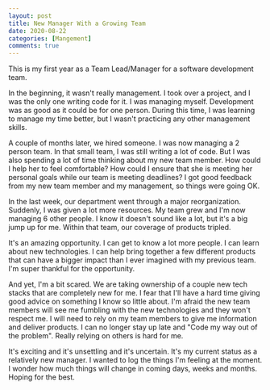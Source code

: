 ```yaml
---
layout: post
title: New Manager With a Growing Team
date: 2020-08-22
categories: [Mangement]
comments: true
---
```


This is my first year as a Team Lead/Manager for a software development team. 

In the beginning, it wasn't really management. I took over a project, and I was the only one writing code for it. I was managing myself. Development was as good as it could be for one person. During this time, I was learning to manage my time better, but I wasn't practicing any other management skills.

A couple of months later, we hired someone. I was now managing a 2 person team. In that small team, I was still writing a lot of code. But I was also spending a lot of time thinking about my new team member. How could I help her to feel comfortable? How could I ensure that she is meeting her personal goals while our team is meeting deadlines? I got good feedback from my new team member and my management, so things were going OK.

In the last week, our department went through a major reorganization. Suddenly, I was given a lot more resources. My team grew and I'm now managing 6 other people. I know it doesn't sound like a lot, but it's a big jump up for me. Within that team, our coverage of products tripled.

It's an amazing opportunity. I can get to know a lot more people. I can learn about new technologies. I can help bring together a few different products that can have a bigger impact than I ever imagined with my previous team. I'm super thankful for the opportunity.

And yet, I'm a bit scared. We are taking ownership of a couple new tech stacks that are completely new for me. I fear that I'll have a hard time giving good advice on something I know so little about. I'm afraid the new team members will see me fumbling with the new technologies and they won't respect me. I will need to rely on my team members to give me information and deliver products. I can no longer stay up late and "Code my way out of the problem". Really relying on others is hard for me.

It's exciting and it's unsettling and it's uncertain. It's my current status as a relatively new manager. I wanted to log the things I'm feeling at the moment. I wonder how much things will change in coming days, weeks and months. Hoping for the best.